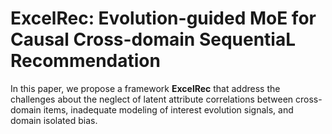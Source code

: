 # ExcelRec: Evolution-guided MoE for Causal Cross-domain SequentiaL Recommendation

In this paper, we propose a framework **ExcelRec** that address the challenges about the neglect of latent attribute correlations between cross-domain items, inadequate modeling of interest evolution signals, and domain isolated bias.

